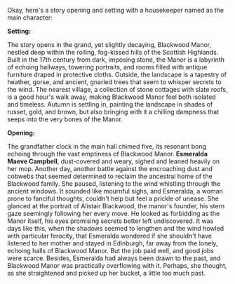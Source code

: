 Okay, here's a story opening and setting with a housekeeper named as the main character:

**Setting:**

The story opens in the grand, yet slightly decaying, Blackwood Manor, nestled deep within the rolling, fog-kissed hills of the Scottish Highlands. Built in the 17th century from dark, imposing stone, the Manor is a labyrinth of echoing hallways, towering portraits, and rooms filled with antique furniture draped in protective cloths. Outside, the landscape is a tapestry of heather, gorse, and ancient, gnarled trees that seem to whisper secrets to the wind. The nearest village, a collection of stone cottages with slate roofs, is a good hour's walk away, making Blackwood Manor feel both isolated and timeless. Autumn is settling in, painting the landscape in shades of russet, gold, and brown, but also bringing with it a chilling dampness that seeps into the very bones of the Manor.

**Opening:**

The grandfather clock in the main hall chimed five, its resonant bong echoing through the vast emptiness of Blackwood Manor. **Esmeralda Maeve Campbell**, dust-covered and weary, sighed and leaned heavily on her mop. Another day, another battle against the encroaching dust and cobwebs that seemed determined to reclaim the ancestral home of the Blackwood family. She paused, listening to the wind whistling through the ancient windows. It sounded like mournful sighs, and Esmeralda, a woman prone to fanciful thoughts, couldn't help but feel a prickle of unease. She glanced at the portrait of Alistair Blackwood, the manor's founder, his stern gaze seemingly following her every move. He looked as forbidding as the Manor itself, his eyes promising secrets better left undiscovered. It was days like this, when the shadows seemed to lengthen and the wind howled with particular ferocity, that Esmeralda wondered if she shouldn't have listened to her mother and stayed in Edinburgh, far away from the lonely, echoing halls of Blackwood Manor. But the job paid well, and good jobs were scarce. Besides, Esmeralda had always been drawn to the past, and Blackwood Manor was practically overflowing with it. Perhaps, she thought, as she straightened and picked up her bucket, a little too much past.

